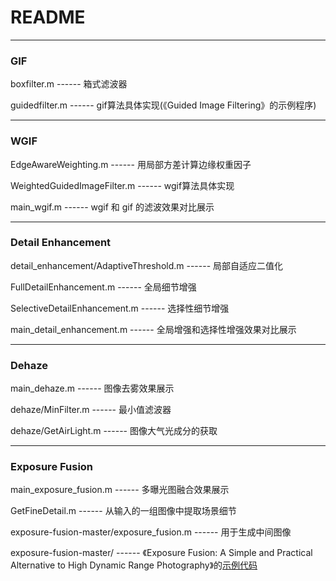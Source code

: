 # README

---
### GIF

boxfilter.m
 ------ 箱式滤波器

guidedfilter.m
 ------ gif算法具体实现(《Guided Image Filtering》的示例程序)


---
### WGIF

EdgeAwareWeighting.m
 ------ 用局部方差计算边缘权重因子
 
WeightedGuidedImageFilter.m
 ------ wgif算法具体实现
 
main_wgif.m
 ------ wgif 和 gif 的滤波效果对比展示


---
### Detail Enhancement

detail_enhancement/AdaptiveThreshold.m
 ------ 局部自适应二值化
 
FullDetailEnhancement.m
 ------ 全局细节增强
 
SelectiveDetailEnhancement.m
 ------ 选择性细节增强
 
main_detail_enhancement.m
 ------ 全局增强和选择性增强效果对比展示


---
### Dehaze

main_dehaze.m
 ------ 图像去雾效果展示
 
dehaze/MinFilter.m
 ------ 最小值滤波器
 
dehaze/GetAirLight.m
 ------ 图像大气光成分的获取


---
### Exposure Fusion

main_exposure_fusion.m
 ------ 多曝光图融合效果展示
 
GetFineDetail.m
 ------ 从输入的一组图像中提取场景细节
 
exposure-fusion-master/exposure_fusion.m
 ------ 用于生成中间图像
 
exposure-fusion-master/
 ------ 《Exposure Fusion: A Simple and Practical Alternative to High Dynamic Range Photography》的[示例代码](https://github.com/Mericam/exposure-fusion )


